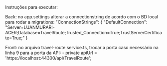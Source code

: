 Instruções para executar:

Back: no app.settings alterar a connectionstring de acordo com o BD local para rodar a migrations: "ConnectionStrings": { "DefaultConnection": "Server=LUANMURARI-ACER;Database=TravelRoute;Trusted_Connection=True;TrustServerCertificate=True;" }

Front: no arquivo travel-route.service.ts, trocar a porta caso necessário na linha 9 para a porta da API: - private apiUrl = 'https://localhost:44300/api/TravelRoute';

